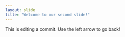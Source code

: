 ```yaml
---
layout: slide 
title: "Welcome to our second slide!"
---
```

This is editing a commit.
Use the left arrow to go back!
